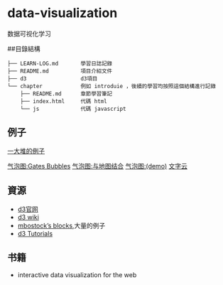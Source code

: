data-visualization
==================

数据可视化学习

##目錄結構
```
├── LEARN-LOG.md       學習日誌記錄
├── README.md          項目介紹文件
├── d3                 d3項目
└── chapter            例如 introduie ，後續的學習均按照這個結構進行記錄
    ├── README.md      章節學習筆記
    ├── index.html     代碼 html
    └── js             代碼 javascript
```

## 例子

[一大堆的例子](http://christopheviau.com/d3list/)

[气泡图:Gates Bubbles]( http://vallandingham.me/gates_bubbles/)
[气泡图:与地图结合](http://bost.ocks.org/mike/bubble-map/)
[气泡图:](http://vallandingham.me/building_a_bubble_cloud.html)[(demo)](http://rud.is/d3/vzwords/#vulnerability)
[文字云](http://rud.is/b/2013/03/06/visualizing-risky-words/)

## 資源
- [d3官网](http://d3js.org/)
- [d3 wiki](https://github.com/mbostock/d3/wiki)
- [mbostock’s blocks](http://bl.ocks.org/mbostock),大量的例子
- [d3 Tutorials](https://github.com/mbostock/d3/wiki/Tutorials)

## 书籍

- interactive data visualization for the web
